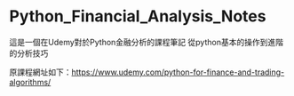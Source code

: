 # Python_Financial_Analysis_Notes

這是一個在Udemy對於Python金融分析的課程筆記
從python基本的操作到進階的分析技巧

原課程網址如下：https://www.udemy.com/python-for-finance-and-trading-algorithms/

